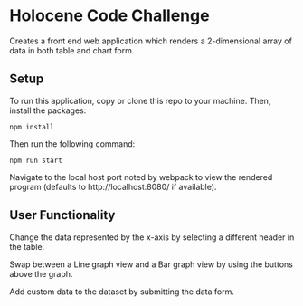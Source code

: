 # Holocene Code Challenge

Creates a front end web application which renders a 2-dimensional array of data in both table and chart form.

## Setup

To run this application, copy or clone this repo to your machine. Then, install the packages:

`npm install`

Then run the following command:

`npm run start`

Navigate to the local host port noted by webpack to view the rendered program (defaults to http://localhost:8080/ if available).

## User Functionality

Change the data represented by the x-axis by selecting a different header in the table.

Swap between a Line graph view and a Bar graph view by using the buttons above the graph.

Add custom data to the dataset by submitting the data form.
